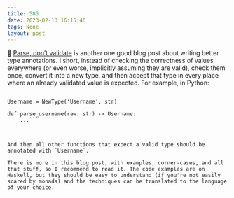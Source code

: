 ```yaml
---
title: 583
date: 2023-02-13 16:15:46
tags: None
layout: post
---
```


📝 [Parse, don’t validate](https://lexi-lambda.github.io/blog/2019/11/05/parse-don-t-validate/) is another one good blog post about writing better type annotations. I short, instead of checking the correctness of values everywhere (or even worse, implicitly assuming they are valid), check them once, convert it into a new type, and then accept that type in every place where an already validated value is expected. For example, in Python:

```from typing import NewType

Username = NewType('Username', str)

def parse_username(raw: str) -> Username:
    ...```



And then all other functions that expect a valid type should be annotated with `Username`.

There is more in this blog post, with examples, corner-cases, and all that stuff, so I recommend to read it. The code examples are on Haskell, but they should be easy to understand (if you're not easily scared by monads) and the techniques can be translated to the language of your choice.
